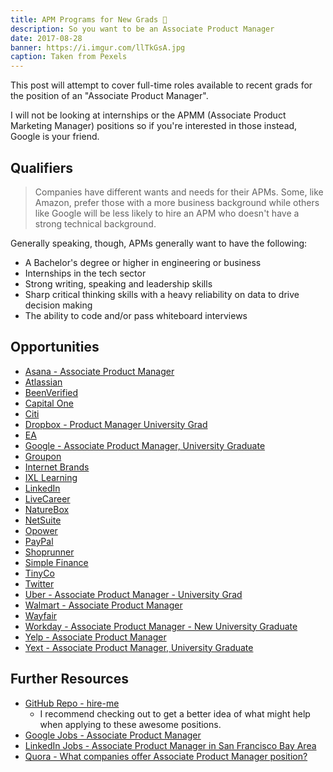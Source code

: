 ```yaml
---
title: APM Programs for New Grads 💼
description: So you want to be an Associate Product Manager
date: 2017-08-28
banner: https://i.imgur.com/llTkGsA.jpg
caption: Taken from Pexels
---
```


This post will attempt to cover full-time roles available to recent grads for the position of an "Associate Product Manager".

I will not be looking at internships or the APMM (Associate Product Marketing Manager) positions so if you're interested in those instead, Google is your friend.

## Qualifiers

> Companies have different wants and needs for their APMs. Some, like Amazon, prefer those with a more business background while others like Google will be less likely to hire an APM who doesn't have a strong technical background.

Generally speaking, though, APMs generally want to have the following:

* A Bachelor's degree or higher in engineering or business
* Internships in the tech sector
* Strong writing, speaking and leadership skills
* Sharp critical thinking skills with a heavy reliability on data to drive decision making
* The ability to code and/or pass whiteboard interviews

## Opportunities

* [Asana - Associate Product Manager](https://)
* [Atlassian](https://)
* [BeenVerified](https://)
* [Capital One](https://)
* [Citi](https://)
* [Dropbox - Product Manager University Grad](https://www.dropbox.com/jobs/listing/753559?gh_src=aonhf1)
* [EA](https://)
* [Google - Associate Product Manager, University Graduate](https://careers.google.com/jobs#!t=jo&jid=/google/associate-product-manager-university-1600-amphitheatre-pkwy-mountain-view-ca-2699840090&)
* [Groupon](https://)
* [Internet Brands](https://)
* [IXL Learning](https://)
* [LinkedIn](https://)
* [LiveCareer](https://)
* [NatureBox](https://)
* [NetSuite](https://)
* [Opower](https://)
* [PayPal](https://)
* [Shoprunner](https://)
* [Simple Finance](https://)
* [TinyCo](https://)
* [Twitter](https://)
* [Uber - Associate Product Manager - University Grad](https://www.uber.com/careers/list/33253/)
* [Walmart - Associate Product Manager](https://careers.walmart.com/us/jobs/882514BR-associate-product-manager-san-bruno-ca)
* [Wayfair](https://)
* [Workday - Associate Product Manager - New University Graduate](https://workday.wd5.myworkdayjobs.com/en-US/Workday/job/USA-CA-Pleasanton/Associate-Product-Manager---New-University-Graduate_JR-20292)
* [Yelp - Associate Product Manager](https://www.yelp.com/careers/job-openings/7701ed4c-417f-4720-8fda-afcec200bc78)
* [Yext - Associate Product Manager, University Graduate](https://boards.greenhouse.io/yext/jobs/781258#.WcM9j9OGPzU)

## Further Resources

* [GitHub Repo - hire-me](https://fvcproductions.github.io/hire-me)
  * I recommend checking out to get a better idea of what might help when applying to these awesome positions.
* [Google Jobs - Associate Product Manager](https://www.google.com/search?q=associate+product+manager+jobs)
* [LinkedIn Jobs - Associate Product Manager in San Francisco Bay Area](https://www.linkedin.com/jobs/search/?keywords=associate%20product%20manager&location=San%20Francisco%20Bay%20Area&locationId=us%3A84)
* [Quora - What companies offer Associate Product Manager position?](https://www.quora.com/What-companies-offer-Associate-Product-Manager-position)
